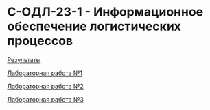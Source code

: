 # С-ОДЛ-23-1 - Информационное обеспечение логистических процессов

[Результаты](results.md)

[Лабораторная работа №1](lab1/lab1.md)

[Лабораторная работа №2](lab2/lab2.md)

[Лабораторная работа №3](lab3/lab3.md)
